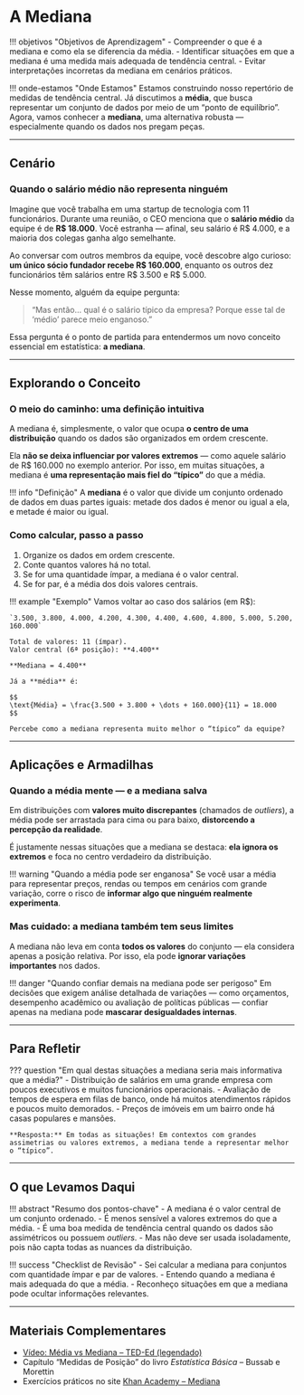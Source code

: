 # A Mediana

!!! objetivos "Objetivos de Aprendizagem"
    - Compreender o que é a mediana e como ela se diferencia da média.
    - Identificar situações em que a mediana é uma medida mais adequada de tendência central.
    - Evitar interpretações incorretas da mediana em cenários práticos.

!!! onde-estamos "Onde Estamos"
    Estamos construindo nosso repertório de medidas de tendência central. Já discutimos a **média**, que busca representar um conjunto de dados por meio de um “ponto de equilíbrio”. Agora, vamos conhecer a **mediana**, uma alternativa robusta — especialmente quando os dados nos pregam peças.

---
## Cenário

### Quando o salário médio não representa ninguém

Imagine que você trabalha em uma startup de tecnologia com 11 funcionários. Durante uma reunião, o CEO menciona que o **salário médio** da equipe é de **R$ 18.000**. Você estranha — afinal, seu salário é R$ 4.000, e a maioria dos colegas ganha algo semelhante.

Ao conversar com outros membros da equipe, você descobre algo curioso: **um único sócio fundador recebe R$ 160.000**, enquanto os outros dez funcionários têm salários entre R$ 3.500 e R$ 5.000.

Nesse momento, alguém da equipe pergunta:

> “Mas então... qual é o salário típico da empresa? Porque esse tal de ‘médio’ parece meio enganoso.”

Essa pergunta é o ponto de partida para entendermos um novo conceito essencial em estatística: **a mediana**.

---
## Explorando o Conceito

### O meio do caminho: uma definição intuitiva

A mediana é, simplesmente, o valor que ocupa **o centro de uma distribuição** quando os dados são organizados em ordem crescente.

Ela **não se deixa influenciar por valores extremos** — como aquele salário de R$ 160.000 no exemplo anterior. Por isso, em muitas situações, a mediana é **uma representação mais fiel do “típico”** do que a média.

!!! info "Definição"
    A **mediana** é o valor que divide um conjunto ordenado de dados em duas partes iguais: metade dos dados é menor ou igual a ela, e metade é maior ou igual.

### Como calcular, passo a passo

1. Organize os dados em ordem crescente.
2. Conte quantos valores há no total.
3. Se for uma quantidade ímpar, a mediana é o valor central.
4. Se for par, é a média dos dois valores centrais.

!!! example "Exemplo"
    Vamos voltar ao caso dos salários (em R$):
    
    `3.500, 3.800, 4.000, 4.200, 4.300, 4.400, 4.600, 4.800, 5.000, 5.200, 160.000`

    Total de valores: 11 (ímpar).  
    Valor central (6ª posição): **4.400**

    **Mediana = 4.400**

    Já a **média** é:
    
    $$
    \text{Média} = \frac{3.500 + 3.800 + \dots + 160.000}{11} = 18.000
    $$

    Percebe como a mediana representa muito melhor o “típico” da equipe?

---
## Aplicações e Armadilhas

### Quando a média mente — e a mediana salva

Em distribuições com **valores muito discrepantes** (chamados de *outliers*), a média pode ser arrastada para cima ou para baixo, **distorcendo a percepção da realidade**.

É justamente nessas situações que a mediana se destaca: **ela ignora os extremos** e foca no centro verdadeiro da distribuição.

!!! warning "Quando a média pode ser enganosa"
    Se você usar a média para representar preços, rendas ou tempos em cenários com grande variação, corre o risco de **informar algo que ninguém realmente experimenta**.

### Mas cuidado: a mediana também tem seus limites

A mediana não leva em conta **todos os valores** do conjunto — ela considera apenas a posição relativa. Por isso, ela pode **ignorar variações importantes** nos dados.

!!! danger "Quando confiar demais na mediana pode ser perigoso"
    Em decisões que exigem análise detalhada de variações — como orçamentos, desempenho acadêmico ou avaliação de políticas públicas — confiar apenas na mediana pode **mascarar desigualdades internas**.

---
## Para Refletir

??? question "Em qual destas situações a mediana seria mais informativa que a média?"
    - Distribuição de salários em uma grande empresa com poucos executivos e muitos funcionários operacionais.
    - Avaliação de tempos de espera em filas de banco, onde há muitos atendimentos rápidos e poucos muito demorados.
    - Preços de imóveis em um bairro onde há casas populares e mansões.

    **Resposta:** Em todas as situações! Em contextos com grandes assimetrias ou valores extremos, a mediana tende a representar melhor o “típico”.

---
## O que Levamos Daqui

!!! abstract "Resumo dos pontos-chave"
    - A mediana é o valor central de um conjunto ordenado.
    - É menos sensível a valores extremos do que a média.
    - É uma boa medida de tendência central quando os dados são assimétricos ou possuem *outliers*.
    - Mas não deve ser usada isoladamente, pois não capta todas as nuances da distribuição.

!!! success "Checklist de Revisão"
    - Sei calcular a mediana para conjuntos com quantidade ímpar e par de valores.
    - Entendo quando a mediana é mais adequada do que a média.
    - Reconheço situações em que a mediana pode ocultar informações relevantes.

---
## Materiais Complementares

- [Vídeo: Média vs Mediana – TED-Ed (legendado)](https://www.youtube.com/watch?v=CKX1LZSvZWI)
- Capítulo “Medidas de Posição” do livro *Estatística Básica* – Bussab e Morettin
- Exercícios práticos no site [Khan Academy – Mediana](https://pt.khanacademy.org/math/statistics-probability)
